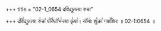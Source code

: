 +++
title = "02-1_0654 दविद्युतत्या रुचा"

+++
द꣡वि꣢द्युतत्या रु꣣चा꣡ प꣢रि꣣ष्टो꣡भ꣢न्त्या कृ꣣पा꣢। सो꣡माः꣢ शु꣣क्रा꣢ गवा꣢꣯शिरः ॥ 02-1:0654 ॥